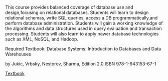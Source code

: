 This course provides balanced coverage of database use and design,focusing on relational databases. Students will learn to design relational schemas, write SQL queries, access a DB programmatically,and perform database administration. Students will gain a working knowledge of the algorithms and data structures used in query evaluation and transaction processing. Students will also learn to apply newer database technologies such as XML, NoSQL, and Hadoop.

Required Textbook:  Database Systems: Introduction to Databases and Data Warehouses  

by Jukic, Vrbsky, Nestorov, Sharma, Edition 2.0  ISBN 978-1-943153-67-1 

[Textbook](https://www.prospectpressvt.com/textbooks/jukic-database-systems-introduction-to-databases-and-data-warehouses-2-0)
